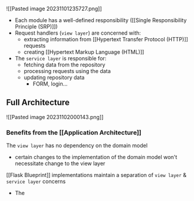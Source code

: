 ![[Pasted image 20231101235727.png]]
- Each module has a well-defined responsibility ([[Single Responsibility Principle (SRP)]])
- Request handlers (`view layer`) are concerned with:
	- extracting information from [[Hypertext Transfer Protocol (HTTP)]] requests
	- creating [[Hypertext Markup Language (HTML)]]
- The `service layer` is responsible for:
	- fetching data from the repository
	- processing requests using the data
	- updating repository data
		- FORM, login...

## Full Architecture
![[Pasted image 20231102000143.png]]

### Benefits from the [[Application Architecture]]
The `view layer` has no dependency on the domain model
- certain changes to the implementation of the domain model won't necessitate change to the view layer

[[Flask Blueprint]] implementations maintain a separation of `view layer` & `service layer` concerns
- The 